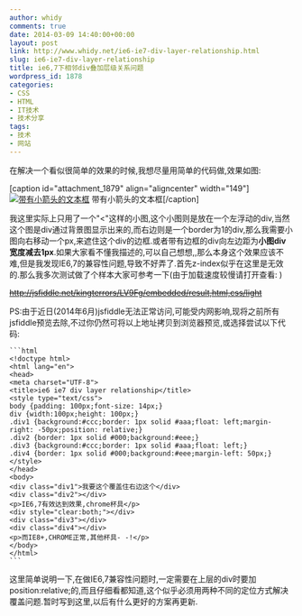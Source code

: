 ```yaml
---
author: whidy
comments: true
date: 2014-03-09 14:40:00+00:00
layout: post
link: http://www.whidy.net/ie6-ie7-div-layer-relationship.html
slug: ie6-ie7-div-layer-relationship
title: ie6,7下相邻div叠加层级关系问题
wordpress_id: 1878
categories:
- CSS
- HTML
- IT技术
- 技术分享
tags:
- 技术
- 网站
---
```


在解决一个看似很简单的效果的时候,我想尽量用简单的代码做,效果如图:




[caption id="attachment_1879" align="aligncenter" width="149"][![带有小箭头的文本框](http://www.whidy.net/wp-content/uploads/2014/03/arrowBorder.jpg)](http://www.whidy.net/wp-content/uploads/2014/03/arrowBorder.jpg) 带有小箭头的文本框[/caption]




我这里实际上只用了一个"<"这样的小图,这个小图则是放在一个左浮动的div,当然这个图是div通过背景图显示出来的,而右边则是一个border为1的div,那么我需要小图向右移动一个px,来遮住这个div的边框.或者带有边框的div向左边距为**小图div宽度减去1px**.如果大家看不懂我描述的,可以自己想想,,那么本身这个效果应该不难,但是我发现IE6,7的兼容性问题,导致不好弄了.首先z-index似乎在这里是无效的.那么我多次测试做了个样本大家可参考一下(由于加载速度较慢请打开查看: )




<!-- more -->




<del>http://jsfiddle.net/kingterrors/LV9Fg/embedded/result,html,css/light</del>




PS:由于近日(2014年6月)jsfiddle无法正常访问,可能受内网影响,现将之前所有jsfiddle预览去除,不过你仍然可将以上地址拷贝到浏览器预览,或选择尝试以下代码:



    
    ```html
    <!doctype html>
    <html lang="en">
    <head>
    <meta charset="UTF-8">
    <title>ie6 ie7 div layer relationship</title>
    <style type="text/css">
    body {padding: 100px;font-size: 14px;}
    div {width:100px;height: 100px;}
    .div1 {background:#ccc;border: 1px solid #aaa;float: left;margin-right: -50px;position: relative;}
    .div2 {border: 1px solid #000;background:#eee;}
    .div3 {background:#ccc;border: 1px solid #aaa;float: left;}
    .div4 {border: 1px solid #000;background:#eee;margin-left: 50px;}
    </style>
    </head>
    <body>
    <div class="div1">我要这个覆盖住右边这个</div>
    <div class="div2"></div>
    <p>IE6,7有效达到效果,chrome杯具</p>
    <div style="clear:both;"></div>
    <div class="div3"></div>
    <div class="div4"></div>
    <p>而IE8+,CHROME正常,其他杯具- -!</p>
    </body>
    </html>
    ```




这里简单说明一下,在做IE6,7兼容性问题时,一定需要在上层的div时要加position:relative;的,而且仔细看都知道,这个似乎必须用两种不同的定位方式解决覆盖问题.暂时写到这里,以后有什么更好的方案再更新.



